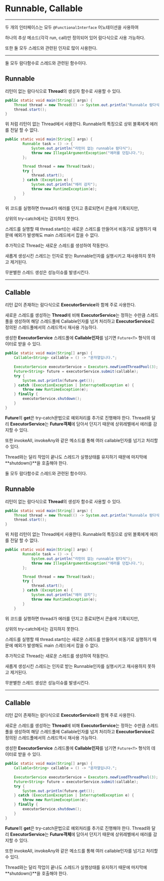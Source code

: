 # Runnable, Callable

---
두 개의 인터페이스는 모두 `@FunctionalInterface` 어노테이션을 사용하여 

하나의 추상 메소드(각각 run, call)만 정의되어 있어 람다식으로 사용 가능하다.

또한 둘 모두 스레드와 관련된 인자로 많이 사용한다.

---

둘 모두 람다함수로 스레드와 관련된 함수이다.

## Runnable
리턴이 없는 람다식으로 **Thread**의 생성자 함수로 사용할 수 있다.

```java
public static void main(String[] args) {
    Thread thread = new Thread(() -> System.out.println("Runnable 람다식"));
    thread.start();
}
```

위 처럼 리턴이 없는 Thread에서 사용한다.
Runnable의 특징으로 상위 블록에게 에러를 전달 할 수 없다.

```java
public static void main(String[] args) {
        Runnable task = () -> {
            System.out.println("리턴이 없는 runnable 람다식");
            throw new IllegalArgumentException("에러를 던집니다.");
        };

        Thread thread = new Thread(task);
        try {
            thread.start();
        } catch (Exception e) {
            System.out.println("에러 감지");
            throw new RuntimeException(e);
        }
    }
```
위 코드를 실행하면 thread가 에러를 던지고 종료되면서 콘솔에 기록되지만,

상위의 try-catch에서는 감지하지 못한다.

스레드를 실행할 때 thread.start()는 새로운 스레드를 만들어서 비동기로 실행하기 때문에 예외가 발생해도 main 스레드에서 잡을 수 없다.

추가적으로 Thread는 새로운 스레드를 생성하여 작동한다.

새롭게 생성시킨 스레드는 인자로 받는 Runnable인자를 실행시키고 재사용하지 못하고 제거된다.

무분별한 스레드 생성은 성능이슈를 발생시킨다.

---

## Callable
리턴 값이 존재하는 람다식으로 **ExecutorService**와 함께 주로 사용한다.

새로운 스레드를 생성하는 **Thread**에 비해 **ExecutorService**는 정하는 수만큼 스레드풀을 생성하여
해당 스레드풀에 Callable인자를 넘겨 처리하고 **ExecutorService**로 정의된 스레드풀에서의 스레드역시 재사용 가능하다.

생성한 **ExecutorService** 스레드풀에 **Callable인자**를 넘기면 `Future<T>` 형식의 데이터로 받을 수 있다.

```java
public static void main(String[] args) {
    Callable<String> callable = () -> "문자열입니다.";
    
    ExecutorService executorService = Executors.newFixedThreadPool(3);
    Future<String> future = executorService.submit(callable);
    try {
        System.out.println(future.get());
    } catch (ExecutionException | InterruptedException e) {
        throw new RuntimeException(e);
    } finally {
        executorService.shutdown();
    }
}
```
**Future**의 **get**은 try-catch문법으로 예외처리를 추가로 진행해야 한다.
Thread와 달리 **ExecutorService**는 **Future객체**에 담아서 던지기 때문에 상위레벨에서 에러를 감지할 수 있다.

또한 invokeAll, invokeAny와 같은 메소드를 통해 여러 callable인자를 넘기고 처리할 수 있다.

Thread와는 달리 작업이 끝나도 스레드가 실행상태를 유지하기 때문에 마지막에 **shutdown()**을 호출해야 한다.




둘 모두 람다함수로 스레드와 관련된 함수이다.


## Runnable
리턴이 없는 람다식으로 **Thread**의 생성자 함수로 사용할 수 있다.

```java
public static void main(String[] args) {
    Thread thread = new Thread(() -> System.out.println("Runnable 람다식"));
    thread.start();
}
```

위 처럼 리턴이 없는 Thread에서 사용한다.
Runnable의 특징으로 상위 블록에게 에러를 전달 할 수 없다.

```java
public static void main(String[] args) {
        Runnable task = () -> {
            System.out.println("리턴이 없는 runnable 람다식");
            throw new IllegalArgumentException("에러를 던집니다.");
        };

        Thread thread = new Thread(task);
        try {
            thread.start();
        } catch (Exception e) {
            System.out.println("에러 감지");
            throw new RuntimeException(e);
        }
    }
```
위 코드를 실행하면 thread가 에러를 던지고 종료되면서 콘솔에 기록되지만, 

상위의 try-catch에서는 감지하지 못한다.

스레드를 실행할 때 thread.start()는 새로운 스레드를 만들어서 비동기로 실행하기 때문에 예외가 발생해도 main 스레드에서 잡을 수 없다.

추가적으로 Thread는 새로운 스레드를 생성하여 작동한다.

새롭게 생성시킨 스레드는 인자로 받는 Runnable인자를 실행시키고 재사용하지 못하고 제거된다.

무분별한 스레드 생성은 성능이슈를 발생시킨다.

---

## Callable
리턴 값이 존재하는 람다식으로 **ExecutorService**와 함께 주로 사용한다.

새로운 스레드를 생성하는 **Thread**에 비해 **ExecutorService**는 정하는 수만큼 스레드풀을 생성하여
해당 스레드풀에 Callable인자를 넘겨 처리하고 **ExecutorService**로 정의된 스레드풀에서의 스레드역시 재사용 가능하다.

생성한 **ExecutorService** 스레드풀에 **Callable인자**를 넘기면 `Future<T>` 형식의 데이터로 받을 수 있다.

```java
public static void main(String[] args) {
    Callable<String> callable = () -> "문자열입니다.";
    
    ExecutorService executorService = Executors.newFixedThreadPool(3);
    Future<String> future = executorService.submit(callable);
    try {
        System.out.println(future.get());
    } catch (ExecutionException | InterruptedException e) {
        throw new RuntimeException(e);
    } finally {
        executorService.shutdown();
    }
}
```
**Future**의 **get**은 try-catch문법으로 예외처리를 추가로 진행해야 한다.
Thread와 달리 **ExecutorService**는 **Future객체**에 담아서 던지기 때문에 상위레벨에서 에러를 감지할 수 있다.

또한 invokeAll, invokeAny와 같은 메소드를 통해 여러 callable인자를 넘기고 처리할 수 있다.

Thread와는 달리 작업이 끝나도 스레드가 실행상태를 유지하기 때문에 마지막에 **shutdown()**을 호출해야 한다.


